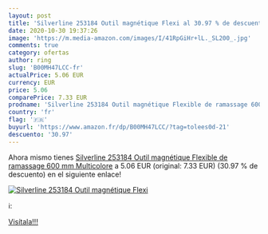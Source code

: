 ```yaml
---
layout: post
title: 'Silverline 253184 Outil magnétique Flexi al 30.97 % de descuento'
date: 2020-10-30 19:37:26
image: 'https://m.media-amazon.com/images/I/41RpGiHr+lL._SL200_.jpg'
comments: true
category: ofertas
author: ring
slug: 'B00MH47LCC-fr'
actualPrice: 5.06 EUR
currency: EUR
price: 5.06
comparePrice: 7.33 EUR
prodname: 'Silverline 253184 Outil magnétique Flexible de ramassage 600 mm  Multicolore'
country: 'fr'
flag: '🇫🇷'
buyurl: 'https://www.amazon.fr/dp/B00MH47LCC/?tag=tolees0d-21'
descuento: '30.97'
---
```


Ahora mismo tienes [Silverline 253184 Outil magnétique Flexible de ramassage 600 mm  Multicolore](https://www.amazon.fr/dp/B00MH47LCC/?tag=tolees0d-21) a 5.06 EUR (original: 7.33 EUR) (30.97 %  de descuento) en el siguiente enlace!

[![Silverline 253184 Outil magnétique Flexi](https://m.media-amazon.com/images/I/41RpGiHr+lL._SL200_.jpg)](https://www.amazon.fr/dp/B00MH47LCC/?tag=tolees0d-21)

ℹ️:


[Visítala!!!](https://www.amazon.fr/dp/B00MH47LCC/?tag=tolees0d-21)

